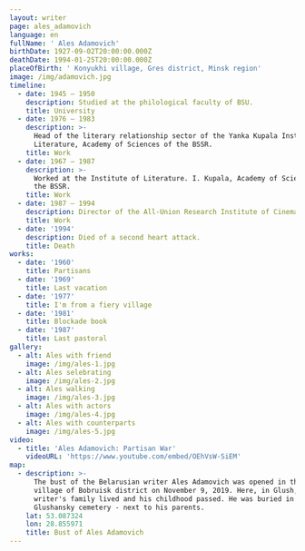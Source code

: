 ```yaml
---
layout: writer
page: ales_adamovich
language: en
fullName: ' Ales Adamovich'
birthDate: 1927-09-02T20:00:00.000Z
deathDate: 1994-01-25T20:00:00.000Z
placeOfBirth: ' Konyukhi village, Gres district, Minsk region'
image: /img/adamovich.jpg
timeline:
  - date: 1945 — 1950
    description: Studied at the philological faculty of BSU.
    title: University
  - date: 1976 — 1983
    description: >-
      Head of the literary relationship sector of the Yanka Kupala Institute of
      Literature, Academy of Sciences of the BSSR.
    title: Work
  - date: 1967 — 1987
    description: >-
      Worked at the Institute of Literature. I. Kupala, Academy of Sciences of
      the BSSR.
    title: Work
  - date: 1987 — 1994
    description: Director of the All-Union Research Institute of Cinematography in Moscow.
    title: Work
  - date: '1994'
    description: Died of a second heart attack.
    title: Death
works:
  - date: '1960'
    title: Partisans
  - date: '1969'
    title: Last vacation
  - date: '1977'
    title: I'm from a fiery village
  - date: '1981'
    title: Blockade book
  - date: '1987'
    title: Last pastoral
gallery:
  - alt: Ales with friend
    image: /img/ales-1.jpg
  - alt: Ales selebrating
    image: /img/ales-2.jpg
  - alt: Ales walking
    image: /img/ales-3.jpg
  - alt: Ales with actors
    image: /img/ales-4.jpg
  - alt: Ales with counterparts
    image: /img/ales-5.jpg
video:
  - title: 'Ales Adamovich: Partisan War'
    videoURL: 'https://www.youtube.com/embed/OEhVsW-SiEM'
map:
  - description: >-
      The bust of the Belarusian writer Ales Adamovich was opened in the Glush
      village of Bobruisk district on November 9, 2019. Here, in Glush, the
      writer's family lived and his childhood passed. He was buried in the
      Glushansky cemetery - next to his parents.
    lat: 53.087324
    lon: 28.855971
    title: Bust of Ales Adamovich
---
```



